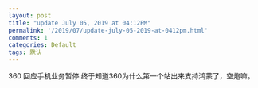 ```yaml
---
layout: post
title: "update July 05, 2019 at 04:12PM"
permalink: '/2019/07/update-july-05-2019-at-0412pm.html'
comments: 1
categories: Default
tags: 默认
---
```

360 回应手机业务暂停 终于知道360为什么第一个站出来支持鸿蒙了，空炮嘛。